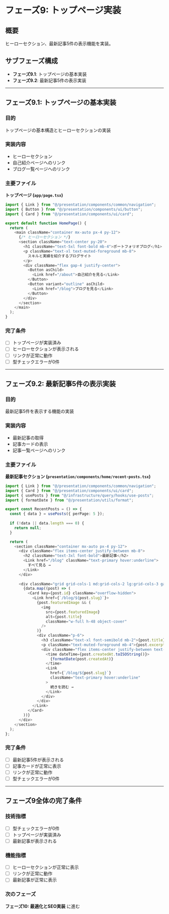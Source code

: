 # フェーズ9: トップページ実装

## 概要
ヒーローセクション、最新記事5件の表示機能を実装。

## サブフェーズ構成
- **フェーズ9.1**: トップページの基本実装
- **フェーズ9.2**: 最新記事5件の表示実装

---

## フェーズ9.1: トップページの基本実装

### 目的
トップページの基本構造とヒーローセクションの実装

### 実装内容
- ヒーローセクション
- 自己紹介ページへのリンク
- ブログ一覧ページへのリンク

### 主要ファイル

**トップページ (`app/page.tsx`)**
```typescript
import { Link } from "@/presentation/components/common/navigation";
import { Button } from "@/presentation/components/ui/button";
import { Card } from "@/presentation/components/ui/card";

export default function HomePage() {
  return (
    <main className="container mx-auto px-4 py-12">
      {/* ヒーローセクション */}
      <section className="text-center py-20">
        <h1 className="text-5xl font-bold mb-4">ポートフォリオブログ</h1>
        <p className="text-xl text-muted-foreground mb-8">
          スキルと実績を紹介するブログサイト
        </p>
        <div className="flex gap-4 justify-center">
          <Button asChild>
            <Link href="/about">自己紹介を見る</Link>
          </Button>
          <Button variant="outline" asChild>
            <Link href="/blog">ブログを見る</Link>
          </Button>
        </div>
      </section>
    </main>
  );
}
```

### 完了条件
- [ ] トップページが実装済み
- [ ] ヒーローセクションが表示される
- [ ] リンクが正常に動作
- [ ] 型チェックエラーが0件

---

## フェーズ9.2: 最新記事5件の表示実装

### 目的
最新記事5件を表示する機能の実装

### 実装内容
- 最新記事の取得
- 記事カードの表示
- 記事一覧ページへのリンク

### 主要ファイル

**最新記事セクション (`presentation/components/home/recent-posts.tsx`)**
```typescript
import { Link } from "@/presentation/components/common/navigation";
import { Card } from "@/presentation/components/ui/card";
import { usePosts } from "@/infrastructure/query/hooks/use-posts";
import { formatDate } from "@/presentation/utils/format";

export const RecentPosts = () => {
  const { data } = usePosts({ perPage: 5 });
  
  if (!data || data.length === 0) {
    return null;
  }

  return (
    <section className="container mx-auto px-4 py-12">
      <div className="flex items-center justify-between mb-8">
        <h2 className="text-3xl font-bold">最新記事</h2>
        <Link href="/blog" className="text-primary hover:underline">
          すべて見る →
        </Link>
      </div>
      
      <div className="grid grid-cols-1 md:grid-cols-2 lg:grid-cols-3 gap-6">
        {data.map((post) => (
          <Card key={post.id} className="overflow-hidden">
            <Link href={`/blog/${post.slug}`}>
              {post.featuredImage && (
                <img
                  src={post.featuredImage}
                  alt={post.title}
                  className="w-full h-48 object-cover"
                />
              )}
              <div className="p-6">
                <h3 className="text-xl font-semibold mb-2">{post.title}</h3>
                <p className="text-muted-foreground mb-4">{post.excerpt}</p>
                <div className="flex items-center justify-between text-sm">
                  <time dateTime={post.createdAt.toISOString()}>
                    {formatDate(post.createdAt)}
                  </time>
                  <Link
                    href={`/blog/${post.slug}`}
                    className="text-primary hover:underline"
                  >
                    続きを読む →
                  </Link>
                </div>
              </div>
            </Link>
          </Card>
        ))}
      </div>
    </section>
  );
};
```

### 完了条件
- [ ] 最新記事5件が表示される
- [ ] 記事カードが正常に表示
- [ ] リンクが正常に動作
- [ ] 型チェックエラーが0件

---

## フェーズ9全体の完了条件

### 技術指標
- [ ] 型チェックエラーが0件
- [ ] トップページが実装済み
- [ ] 最新記事が表示される

### 機能指標
- [ ] ヒーローセクションが正常に表示
- [ ] リンクが正常に動作
- [ ] 最新記事が正常に表示

### 次のフェーズ
**フェーズ10: 最適化とSEO実装** に進む
